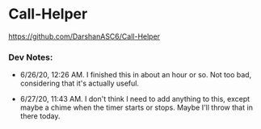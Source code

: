 # Call-Helper

https://github.com/DarshanASC6/Call-Helper

### Dev Notes:
- 6/26/20, 12:26 AM. I finished this in about an hour or so. Not too bad, considering that it's actually useful.

- 6/27/20, 11:43 AM. I don't think I need to add anything to this, except maybe a chime when the timer starts or stops. Maybe I'll throw that in there today.
